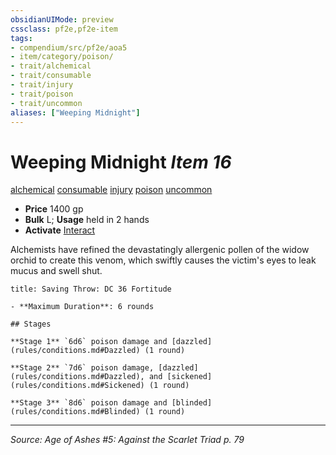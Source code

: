 ```yaml
---
obsidianUIMode: preview
cssclass: pf2e,pf2e-item
tags:
- compendium/src/pf2e/aoa5
- item/category/poison/
- trait/alchemical
- trait/consumable
- trait/injury
- trait/poison
- trait/uncommon
aliases: ["Weeping Midnight"]
---
```

# Weeping Midnight *Item 16*  
[alchemical](alchemical.md "Alchemical Item Trait")  [consumable](consumable.md "Consumable Item Trait")  [injury](injury.md "Injury Item Trait")  [poison](Reference/Rules/Traits/poison.md "Poison Effect Trait")  [uncommon](uncommon.md "Uncommon Rarity Trait")  

- **Price** 1400 gp
- **Bulk** L; **Usage** held in 2 hands
- **Activate** [Interact](interact.md)

Alchemists have refined the devastatingly allergenic pollen of the widow orchid to create this venom, which swiftly causes the victim's eyes to leak mucus and swell shut.

```ad-inline-affliction
title: Saving Throw: DC 36 Fortitude

- **Maximum Duration**: 6 rounds

## Stages

**Stage 1** `6d6` poison damage and [dazzled](rules/conditions.md#Dazzled) (1 round)

**Stage 2** `7d6` poison damage, [dazzled](rules/conditions.md#Dazzled), and [sickened](rules/conditions.md#Sickened) (1 round)

**Stage 3** `8d6` poison damage and [blinded](rules/conditions.md#Blinded) (1 round)
```


---
*Source: Age of Ashes #5: Against the Scarlet Triad p. 79*